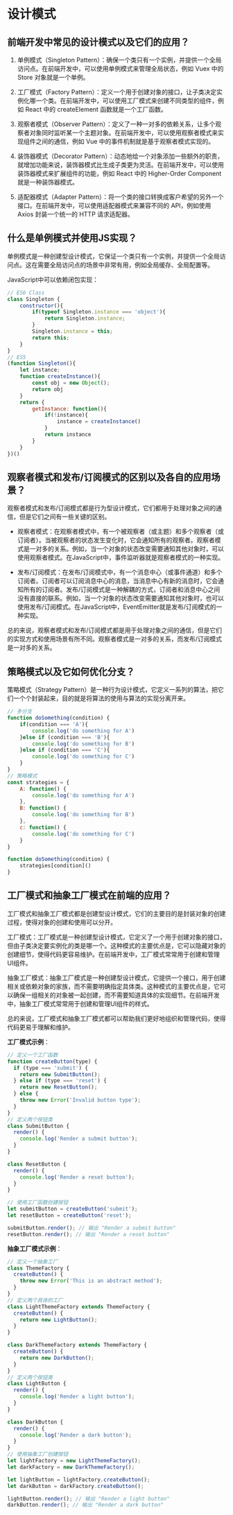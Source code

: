 # 设计模式

## 前端开发中常见的设计模式以及它们的应用？

1. 单例模式（Singleton Pattern）：确保一个类只有一个实例，并提供一个全局访问点。在前端开发中，可以使用单例模式来管理全局状态，例如 Vuex 中的 Store 对象就是一个单例。

2. 工厂模式（Factory Pattern）：定义一个用于创建对象的接口，让子类决定实例化哪一个类。在前端开发中，可以使用工厂模式来创建不同类型的组件，例如 React 中的 createElement 函数就是一个工厂函数。

3. 观察者模式（Observer Pattern）：定义了一种一对多的依赖关系，让多个观察者对象同时监听某一个主题对象。在前端开发中，可以使用观察者模式来实现组件之间的通信，例如 Vue 中的事件机制就是基于观察者模式实现的。

4. 装饰器模式（Decorator Pattern）：动态地给一个对象添加一些额外的职责，就增加功能来说，装饰器模式比生成子类更为灵活。在前端开发中，可以使用装饰器模式来扩展组件的功能，例如 React 中的 Higher-Order Component 就是一种装饰器模式。

5. 适配器模式（Adapter Pattern）：将一个类的接口转换成客户希望的另外一个接口。在前端开发中，可以使用适配器模式来兼容不同的 API，例如使用 Axios 封装一个统一的 HTTP 请求适配器。

## 什么是单例模式并使用JS实现？

单例模式是一种创建型设计模式，它保证一个类只有一个实例，并提供一个全局访问点。这在需要全局访问点的场景中非常有用，例如全局缓存、全局配置等。

JavaScript中可以依赖闭包实现：

```js
// ES6 Class
class Singleton {
    constructor(){
        if(typeof Singleton.instance === 'object'){
            return Singleton.instance;
        }
        Singleton.instance = this;
        return this;
    }
}
// ES5
(function Singleton(){
    let instance;
    function createInstance(){
        const obj = new Object();
        return obj
    }
    return {
        getInstance: function(){
            if(!instance){
                instance = createInstance()
            }
            return instance
        }
    }
})()

```

## 观察者模式和发布/订阅模式的区别以及各自的应用场景？

观察者模式和发布/订阅模式都是行为型设计模式，它们都用于处理对象之间的通信，但是它们之间有一些关键的区别。

- 观察者模式：在观察者模式中，有一个被观察者（或主题）和多个观察者（或订阅者）。当被观察者的状态发生变化时，它会通知所有的观察者。观察者模式是一对多的关系。例如，当一个对象的状态改变需要通知其他对象时，可以使用观察者模式。在JavaScript中，事件监听器就是观察者模式的一种实现。

- 发布/订阅模式：在发布/订阅模式中，有一个消息中心（或事件通道）和多个订阅者。订阅者可以订阅消息中心的消息，当消息中心有新的消息时，它会通知所有的订阅者。发布/订阅模式是一种解耦的方式，订阅者和消息中心之间没有直接的联系。例如，当一个对象的状态改变需要通知其他对象时，也可以使用发布/订阅模式。在JavaScript中，EventEmitter就是发布/订阅模式的一种实现。

总的来说，观察者模式和发布/订阅模式都是用于处理对象之间的通信，但是它们的实现方式和使用场景有所不同。观察者模式是一对多的关系，而发布/订阅模式是一对多的关系。

## 策略模式以及它如何优化分支？

策略模式（Strategy Pattern）是一种行为设计模式，它定义一系列的算法，把它们一个个封装起来，目的就是将算法的使用与算法的实现分离开来。

```js
// 多分支
function doSomething(condition) {
    if(condition === 'A'){
        console.log('do something for A')
    }else if (condition === 'B'){
        console.log('do something for B')
    }else if (condition === 'C'){
        console.log('do something for C')
    }
}
// 策略模式
const strategies = {
    A: function() {
        console.log('do something for A')
    },
    B: function() {
        console.log('do something for B')
    },
    c: function() {
        console.log('do something for C')
    }
}

function doSomething(condition) {
    strategies[condition]()
}
```

## 工厂模式和抽象工厂模式在前端的应用？

工厂模式和抽象工厂模式都是创建型设计模式，它们的主要目的是封装对象的创建过程，使得对象的创建和使用可以分开。

工厂模式：工厂模式是一种创建型设计模式，它定义了一个用于创建对象的接口，但由子类决定要实例化的类是哪一个。这种模式的主要优点是，它可以隐藏对象的创建细节，使得代码更容易维护。在前端开发中，工厂模式常常用于创建和管理UI组件。

抽象工厂模式：抽象工厂模式是一种创建型设计模式，它提供一个接口，用于创建相关或依赖对象的家族，而不需要明确指定具体类。这种模式的主要优点是，它可以确保一组相关的对象被一起创建，而不需要知道具体的实现细节。在前端开发中，抽象工厂模式常常用于创建和管理UI组件的样式。

总的来说，工厂模式和抽象工厂模式都可以帮助我们更好地组织和管理代码，使得代码更易于理解和维护。

**工厂模式示例**：

```js
// 定义一个工厂函数
function createButton(type) {
  if (type === 'submit') {
    return new SubmitButton();
  } else if (type === 'reset') {
    return new ResetButton();
  } else {
    throw new Error('Invalid button type');
  }
}
// 定义两个按钮类
class SubmitButton {
  render() {
    console.log('Render a submit button');
  }
}

class ResetButton {
  render() {
    console.log('Render a reset button');
  }
}

// 使用工厂函数创建按钮
let submitButton = createButton('submit');
let resetButton = createButton('reset');

submitButton.render(); // 输出 "Render a submit button"
resetButton.render(); // 输出 "Render a reset button"

```

**抽象工厂模式示例**：

```js
// 定义一个抽象工厂
class ThemeFactory {
  createButton() {
    throw new Error('This is an abstract method');
  }
}
// 定义两个具体的工厂
class LightThemeFactory extends ThemeFactory {
  createButton() {
    return new LightButton();
  }
}

class DarkThemeFactory extends ThemeFactory {
  createButton() {
    return new DarkButton();
  }
}
// 定义两个按钮类
class LightButton {
  render() {
    console.log('Render a light button');
  }
}

class DarkButton {
  render() {
    console.log('Render a dark button');
  }
}
// 使用抽象工厂创建按钮
let lightFactory = new LightThemeFactory();
let darkFactory = new DarkThemeFactory();

let lightButton = lightFactory.createButton();
let darkButton = darkFactory.createButton();

lightButton.render(); // 输出 "Render a light button"
darkButton.render(); // 输出 "Render a dark button"

```